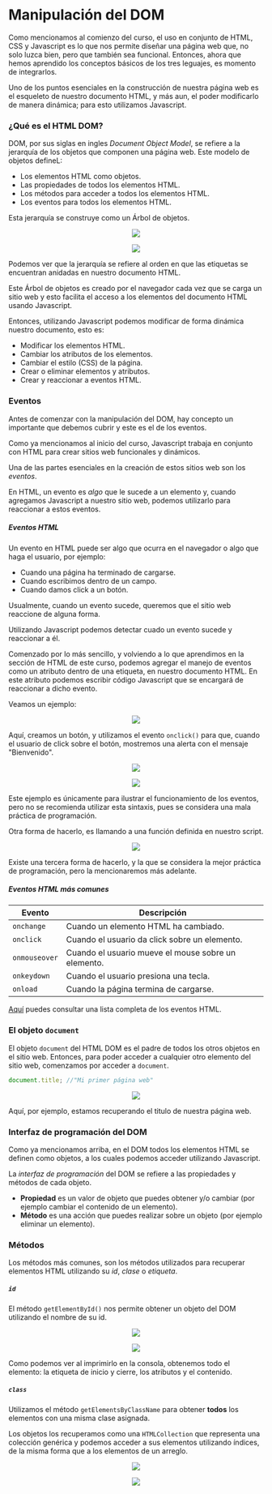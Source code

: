 # Manipulación del DOM

Como mencionamos al comienzo del curso, el uso en conjunto de HTML, CSS y Javascript es lo que nos permite diseñar una página web que, no solo luzca bien, pero que también sea funcional. Entonces, ahora que hemos aprendido los conceptos básicos de los tres leguajes, es momento de integrarlos.

Uno de los puntos esenciales en la construcción de nuestra página web es el esqueleto de nuestro documento HTML, y más aun, el poder modificarlo de manera dinámica; para esto utilizamos Javascript.

### ¿Qué es el HTML DOM?

DOM, por sus siglas en ingles *Document Object Model*, se refiere a la jerarquía de los objetos que componen una página web. Este modelo de objetos defineL:
* Los elementos HTML como objetos.
* Las propiedades de todos los elementos HTML.
* Los métodos para acceder a todos los elementos HTML.
* Los eventos para todos los elementos HTML.

Esta jerarquía se construye como un Árbol de objetos.

<p align="center">
    <img src="./img/js/DOM.png">
</p>

<p align="center">
    <img src="./img/js/DOM2.png">
</p>

Podemos ver que la jerarquía se refiere al orden en que las etiquetas se encuentran anidadas en nuestro documento HTML.

Este Árbol de objetos es creado por el navegador cada vez que se carga un sitio web y esto facilita el acceso a los elementos del documento HTML usando Javascript.

Entonces, utilizando Javascript podemos modificar de forma dinámica nuestro documento, esto es:

* Modificar los elementos HTML.
* Cambiar los atributos de los elementos.
* Cambiar el estilo (CSS) de la página.
* Crear o eliminar elementos y atributos.
* Crear y reaccionar a eventos HTML.

### Eventos

Antes de comenzar con la manipulación del DOM, hay concepto un importante que debemos cubrir y este es el de los eventos.

Como ya mencionamos al inicio del curso, Javascript trabaja en conjunto con HTML para crear sitios web funcionales y dinámicos.

Una de las partes esenciales en la creación de estos sitios web son los *eventos*.

En HTML, un evento es *algo* que le sucede a un elemento y, cuando agregamos Javascript a nuestro sitio web, podemos utilizarlo para reaccionar a estos eventos.

##### Eventos HTML

Un evento en HTML puede ser algo que ocurra en el navegador o algo que haga el usuario, por ejemplo:

* Cuando una página ha terminado de cargarse.
* Cuando escribimos dentro de un campo.
* Cuando damos click a un botón.

Usualmente, cuando un evento sucede, queremos que el sitio web reaccione de alguna forma.

Utilizando Javascript podemos detectar cuado un evento sucede y reaccionar a él.

Comenzado por lo más sencillo, y volviendo a lo que aprendimos en la sección de HTML de este curso, podemos agregar el manejo de eventos como un atributo dentro de una etiqueta, en nuestro documento HTML. En este atributo podemos escribir código Javascript que se encargará de reaccionar a dicho evento.

Veamos un ejemplo:

<p align="center">
    <img src="./img/js/boton.png">
</p>

Aquí, creamos un botón, y utilizamos el evento `onclick()` para que, cuando el usuario de click sobre el botón, mostremos una alerta con el mensaje "Bienvenido".

<p align="center">
    <img src="./img/js/boton2.png">
</p>

<p align="center">
    <img src="./img/js/boton3.png">
</p>

Este ejemplo es únicamente para ilustrar el funcionamiento de los eventos, pero no se recomienda utilizar esta sintaxis, pues se considera una mala práctica de programación.

Otra forma de hacerlo, es llamando a una función definida en nuestro script.

<p align="center">
    <img src="./img/js/boton4.png">
</p>

Existe una tercera forma de hacerlo, y la que se considera la mejor práctica de programación, pero la mencionaremos más adelante.

##### Eventos HTML más comunes

Evento | Descripción
-------|------------
`onchange`|Cuando un elemento HTML ha cambiado.
`onclick`|Cuando el usuario da click sobre un elemento.
`onmouseover`|Cuando el usuario mueve el mouse sobre un elemento.
`onkeydown`|Cuando el usuario presiona una tecla.
`onload`|Cuando la página termina de cargarse.

[Aquí](https://www.w3schools.com/jsref/dom_obj_event.asp) puedes consultar una lista completa de los eventos HTML.

### El objeto `document`

El objeto `document` del HTML DOM es el padre de todos los otros objetos en el sitio web. Entonces, para poder acceder a cualquier otro elemento del sitio web, comenzamos por acceder a `document`.

```javascript
document.title; //"Mi primer página web"
```

<p align="center">
    <img src="./img/js/document.png">
</p>

Aquí, por ejemplo, estamos recuperando el titulo de nuestra página web.

### Interfaz de programación del DOM

Como ya mencionamos arriba, en el DOM todos los elementos HTML se definen como objetos, a los cuales podemos acceder utilizando Javascript.

La *interfaz de programación* del DOM se refiere a las propiedades y métodos de cada objeto.

* **Propiedad** es un valor de objeto que puedes obtener y/o cambiar (por ejemplo cambiar el contenido de un elemento).
* **Método** es una acción que puedes realizar sobre un objeto (por ejemplo eliminar un elemento).

### Métodos

Los métodos más comunes, son los métodos utilizados para recuperar elementos HTML utilizando su *id*, *clase* o *etiqueta*.

##### `id`
El método `getElementById()` nos permite obtener un objeto del DOM utilizando el nombre de su id.

<p align="center">
    <img src="./img/js/domMetodos.png">
</p>

<p align="center">
    <img src="./img/js/domMetodos2.png">
</p>

Como podemos ver al imprimirlo en la consola, obtenemos todo el elemento: la etiqueta de inicio y cierre, los atributos y el contenido.

##### `class`

Utilizamos el método `getElementsByClassName` para obtener **todos** los elementos con una misma clase asignada.

Los objetos los recuperamos como una `HTMLCollection` que representa una colección genérica y podemos acceder a sus elementos utilizando índices, de la misma forma que a los elementos de un arreglo.


<p align="center">
    <img src="./img/js/domMetodos3.png">
</p>

<p align="center">
    <img src="./img/js/domMetodos4.png">
</p>
